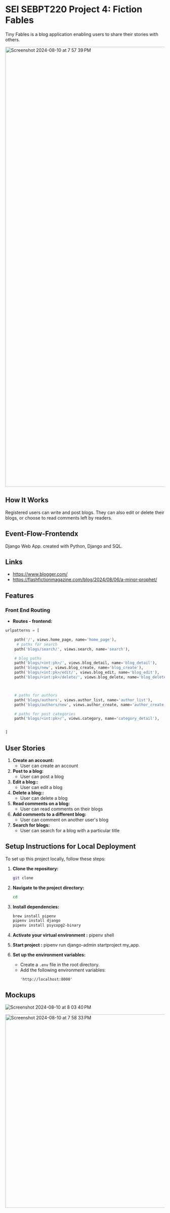 # SEI SEBPT220 Project 4: Fiction Fables

Tiny Fables is a blog application enabling users to share their stories with others.

<img width="1385" alt="Screenshot 2024-08-10 at 7 57 39 PM" src="https://github.com/user-attachments/assets/aad475f7-7166-4efa-a6cc-d40ebfec900d">


## How It Works

Registered users can write and post blogs. They can also edit or delete their blogs, or choose to read comments left by readers.

## Event-Flow-Frontendx

Django Web App. created with Python, Django and SQL.

## Links

- https://www.blogger.com/
- https://flashfictionmagazine.com/blog/2024/08/06/a-minor-prophet/

## Features

### Front End Routing

- **Routes - frontend:**

```py
urlpatterns = [

    path('/', views.home_page, name='home_page'),
     # paths for search
    path('blogs/search/', views.search, name='search'),

    # blog paths
    path('blogs/<int:pk>/', views.blog_detail, name='blog_detail'),
    path('blogs/new', views.blog_create, name='blog_create'),
    path('blogs/<int:pk>/edit/', views.blog_edit, name='blog_edit'),
    path('blogs/<int:pk>/delete/', views.blog_delete, name='blog_delete'),



    # paths for authors
    path('blogs/authors', views.author_list, name='author_list'),
    path('blogs/authors/new', views.author_create, name='author_create'),

    # paths for post categories
    path('blogs/<int:pk>/', views.category, name='category_detail'),


]

```

## User Stories

1. **Create an account:**
   - User can create an account
2. **Post to a blog:**
   - User can post a blog
3. **Edit a blog::**
   - User can edit a blog
4. **Delete a blog::**
   - User can delete a blog
5. **Read comments on a blog:**
   - User can read comments on their blogs
6. **Add comments to a different blog:**
   - User can comment on another user's blog
7. **Search for blogs:**
   - User can search for a blog with a particular title

## Setup Instructions for Local Deployment

To set up this project locally, follow these steps:

1. **Clone the repository:**

   ```bash
   git clone
   ```

2. **Navigate to the project directory:**

   ```bash
   cd
   ```

3. **Install dependencies:**

   ```bash
   brew install pipenv
   pipenv install django
   pipenv install psycopg2-binary
   ```

4. **Activate your virtual environment :**
   pipenv shell

5. **Start project :**
   pipenv run django-admin startproject my_app.

6. **Set up the environment variables:**

   - Create a `.env` file in the root directory.
   - Add the following environment variables:
     ```
     'http://localhost:8000'
     ```
## Mockups

![Screenshot 2024-08-10 at 8 03 40 PM](https://github.com/user-attachments/assets/1cc701c3-706a-4ecc-80cb-f6ef9753480f)


<img width="609" alt="Screenshot 2024-08-10 at 7 58 33 PM" src="https://github.com/user-attachments/assets/9e678676-38d5-425d-a1e7-9d5ed863dc1e">




